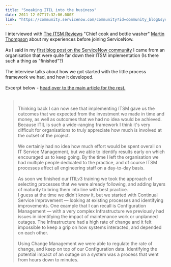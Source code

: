 ```yaml
---
title: "Sneaking ITIL into the business"
date: 2011-12-07T17:32:06.000Z
link: "https://community.servicenow.com/community?id=community_blog&sys_id=7fbd6ea9dbd0dbc01dcaf3231f9619cf"
---
```

<p>I interviewed with <a title="w.theitsmreview.com/" href="http://www.theitsmreview.com/">The ITSM Reviews</a> "Chief cook and bottle washer" <a title="itter.com/itamreview" href="http://twitter.com/itamreview">Martin Thompson</a> about my experiences before joining ServiceNow.<br /><br />As I said in my <a title="mmunity.service-now.com/blog/simonmorris/im-still-here-after-five-days" href="http://community.service-now.com/blog/simonmorris/im-still-here-after-five-days">first blog post on the ServiceNow community</a> I came from an organisation that were quite far down their ITSM implementation (Is there such a thing as "finished"?)<br /><br />The interview talks about how we got started with the little process framework we had, and how it developed.<br /><br />Excerpt below - <a title="w.theitsmreview.com/2011/12/sneaking-itil/" href="http://www.theitsmreview.com/2011/12/sneaking-itil/">head over to the main article for the rest.</a><br /><br /><blockquote><br />Thinking back I can now see that implementing ITSM gave us the outcomes that we expected from the investment we made in time and money, as well as outcomes that we had no idea would be achieved. Because ITIL is such a wide-ranging framework I think it's very difficult for organisations to truly appreciate how much is involved at the outset of the project.<br /><br />We certainly had no idea how much effort would be spent overall on IT Service Management, but we able to identify results early on which encouraged us to keep going. By the time I left the organisation we had multiple people dedicated to the practice, and of course ITSM processes affect all engineering staff on a day-to-day basis.<br /><br />As soon we finished our ITILv3 training we took the approach of selecting processes that we were already following, and adding layers of maturity to bring them into line with best practice.<br />I guess at the time we didn't know it, but we started with Continual Service Improvement — looking at existing processes and identifying improvements. One example that I can recall is Configuration Management — with a very complex Infrastructure we previously had issues in identifying the impact of maintenance work or unplanned outages. The Infrastructure had a high rate of change and it felt impossible to keep a grip on how systems interacted, and depended on each other.<br /><br />Using Change Management we were able to regulate the rate of change, and keep on top of our Configuration data. Identifying the potential impact of an outage on a system was a process that went from hours down to minutes.<br /></blockquote></p>